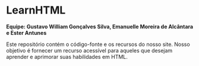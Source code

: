 # LearnHTML
<lr>
  
**Equipe: Gustavo William Gonçalves Silva, Emanuelle Moreira de Alcântara e Ester Antunes**

Este repositório contém o código-fonte e os recursos do nosso site. Nosso objetivo é fornecer um recurso acessível para aqueles que desejam aprender e aprimorar suas habilidades em HTML.
